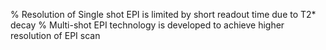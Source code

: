 % Resolution of Single shot EPI is limited by short readout time due to T2* decay
% Multi-shot EPI technology is developed to achieve higher resolution of EPI scan
